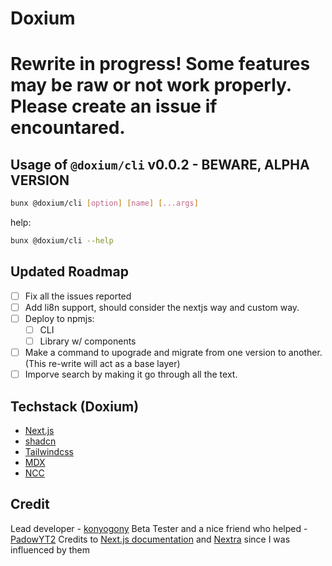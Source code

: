 # Doxium
# Rewrite in progress! Some features may be raw or not work properly. Please create an issue if encountared.

## Usage of `@doxium/cli` v0.0.2 - BEWARE, ALPHA VERSION
```sh
bunx @doxium/cli [option] [name] [...args]
```
help:
```sh
bunx @doxium/cli --help
```



## Updated Roadmap
- [ ] Fix all the issues reported
- [ ] Add li8n support, should consider the nextjs way and custom way.
- [ ] Deploy to npmjs:
    - [ ] CLI
    - [ ] Library w/ components
- [ ] Make a command to upograde and migrate from one version to another. (This re-write will act as a base layer)
- [ ] Imporve search by making it go through all the text.
      
## Techstack (Doxium)

-   [Next.js](https://nextjs.org/)
-   [shadcn](https://ui.shadcn.com/)
-   [Tailwindcss](https://tailwindcss.com/)
-   [MDX](https://mdxjs.com/)
-   [NCC](https://www.npmjs.com/package/@vercel/ncc)

## Credit

Lead developer - [konyogony](https://github.com/konyogony)
Beta Tester and a nice friend who helped - [PadowYT2](https://github.com/padowyt2)
Credits to [Next.js documentation](https://nextjs.org/docs) and [Nextra](https://nextra.site/docs) since I was influenced by them
